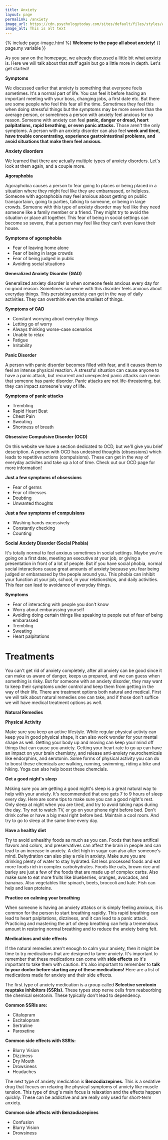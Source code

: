 ```yaml
---
title: Anxiety
layout: page
permalink: /anxiety
image_url: https://cdn.psychologytoday.com/sites/default/files/styles/article-inline-half-caption/public/field_blog_entry_images/2022-07/shutterstock_1531258040.jpg?itok=5ZyB0u7q
image_alt: This is alt text
---
```

{% include page-image.html %}
**Welcome to the page all about anxiety!**
{{ page.my_variable }}



As you saw on the homepage, we already discussed a little bit what anxiety is. Here we will talk about that stuff again but go a little more in depth. Let's get started!

**Symptoms**

We discussed earlier that anxiety is something that everyone feels sometimes. It's a normal part of life. You can feel it before hacing an important meeting with your boss, changing jobs, a first date etc. But there are some people who feel this fear all the time. Sometimes they feel this when doing stressful things but the symptoms may be more severe than the average person, or sometimes a person with anxiety feel anxious for no reason. Someone with anxiety can feel **panic, danger or dread, heart palpitations, rapid breathing, or even panic attacks.** Those aren't the only symptoms. A person with an anxiety disorder can also feel **week and tired, have trouble concentrating, experience gastrointestinal problems, and avoid situations that make them feel anxious.** 

**Anxiety disorders**

We learned that there are actually multiple types of anxiety disorders. Let's look at them again, and a couple more.

**Agoraphobia**

Agoraphobia causes a person to fear going to places or being placed in a situation where they might feel like they are embarrassed, or helpless. Someone with agoraphobia may feel anxious about getting on public transportaion, going to parties, talking to someone, or being in large crowds. Someone with this type of anxiety disorder may feel like they need someone like a family member or a friend. They might try to avoid the situation or place all together. This fear of being in social settings can become so severe, that a person may feel like they can't even leave their house.

**Symptoms of agoraphobia**
* Fear of leaving home alone
* Fear of being in large crowds
* Fear of being judged in public
* Avoiding social situations

**Generalized Anxiety Disorder (GAD)**

Generalized anxiety disorder is when someone feels anxious every day for no good reason. Sometimes someone with this disorder feels anxious about everyday things. This persisting anxiety can get in the way of daily activities. They can overthink even the smallest of things.

**Symptoms of GAD**
* Constant worrying about everyday things
* Letting go of worry
* Always thinking worse-case scenarios
* Unable to relax
* Fatigue
* Irritability

**Panic Disorder**

A person with panic disorder becomes filled with fear, and it causes them to feel an intense physical reaction. A stressful situation can cause anyone to have a panic attack, but recurrent and unexpected panic attacks can mean that someone has panic disorder. Panic attacks are not life-threatening, but they can impact someone's way of life.

**Symptoms of panic attacks**
* Trembling
* Rapid Heart Beat
* Chest Pain
* Sweating
* Shortness of breath

**Obsessive Compulsive Disorder (OCD)**

On this website we have a section dedicated to OCD, but we'll give you brief description. A person with OCD has undesired thoughts (obsessions) which leads to repetitive actions (compulsions). These can get in the way of everyday activites and take up a lot of time. Check out our OCD page for more information!

**Just a few symptoms of obsessions**
* Fear of germs
* Fear of illnesses
* Doubting
* Unwanted thoughts

**Just a few symptoms of compulsions**
* Washing hands excessively 
* Constantly checking
* Counting

**Social Anxiety Disorder (Social Phobia)**

It's totally normal to feel anxious sometimes in social settings. Maybe you're going on a first date, meeting an executive at your job, or giving a presentation in front of a lot of people. But if you have social phobia, normal social interactions cause great amounts of anxiety because you fear being judged or embarassed by the people around you. This phobia can inhibit your function at your job, school, in your relationships, and daily activities. This fear can lead to avoidance of everyday things.

**Symptoms**
* Fear of interacting with people you don't know
* Worry about embarassing yourself
* Avoiding doing certain things like speaking to people out of fear of being embarassed
* Trembling
* Sweating 
* Heart palpitations

# Treatments 

You can't get rid of anxiety completely, after all anxiety can be good since it can make us aware of danger, keeps us prepared, and we can guess when something is risky. But for someone with an anxiety disorder, they may want to keep their symptoms under control and keep them from getting in the way of their life. There are treatment options both natural and medical. First we will talk about natural remedies one can take, and if those don't suffice we will have medical treatment options as well.

**Natural Remedies**

 **Physical Activity**

Make sure you keep an active lifestyle. While regular physical activty can keep you in good physical shape, it can also work wonder for your mental shape as well. Getting your body up and moving can keep your mind off things that can cause you anxiety. Getting your heart rate to go up can have an impact on your brain chemistry, and release anti-anxiety neurochemicals like endorphins, and serotonin. Some forms of physical activity you can do to boost these chemicals are walking, running, swimming, riding a bike and hiking. Yoga can also help boost these chemcials.

 **Get a good night's sleep**

Msking sure you are getting a good night's sleep is a great natural way to help with your anxiety. It's recommended that one gets 7 to 9 hours of sleep every day. Here are some tips to make sure you can a good night's rest. Only sleep at night when you are tired, and try to avoid taking naps during the day. Try not to watch TV, or go on your phone right before bed. Don't drink cofee or have a big meal right before bed. Maintain a cool room. And try to go to sleep at the same time every day.

 **Have a healthy diet**

 Try to avoid unhealthy foods as much as you can. Foods that have artifical flavors and colors, and preservatives can affect the brain in people and can lead to an increase in anxiety. A diet high in sugar can also alter someone's mind. Dehydration can also play a role in anxiety. Make sure you are drinking plenty of water to stay hydrated. Eat less processed foods and eat more foods rich in complex carbohydrates. Foods like oats, brown rice and barley are just a few of the foods that are made up of complex carbs. Also make sure to eat more fruits like blueberries, oranges, avocados, and bananas. Also vegetables like spinach, beets, broccoli and kale. Fish can help and lean ptoteins.

 **Practice on calming your breathing**

 When someone is having an anxiety attakcs or is simply feeling anxious, it is common for the person to start breathing rapidly. This rapid breathing can lead to heart palpitations, dizziness, and it can lead to a panic attack. Practicing and mastering the art of deep breathing can help a tremendous amount in restoring normal breathing and to reduce the anxiety being felt.

 **Medications and side effects**

 If the natural remedies aren't enough to calm your anxiety, then it might be time to try medications that are designed to tame anxiety. It's important to remember that these medications can come with **side effects** so it's important to take them with caution. It's also important to remember to **talk to your doctor before starting any of these medications!** Here are a list of medications made for anxiety and their side effects.

 The first type of anxiety medication is a group called **Selective serotonin reuptake inhibitors (SSRIs).** These types stop nerve cells from reabsorbing the chemical serotonin. These typically don't lead to dependency. 

 **Common SSRIs are:**
 * Citalopram
 * Escitalopram
 * Sertraline
 * Paroxetine

 **Common side effects with SSRIs:**
* Blurry Vision
* Dizziness
* Dry Mouth
* Drowsiness
* Headaches

The next type of anxiety medication is **Benzodiazepines.** This is a sedative drug that focues on relaxing the physical symptoms of anxiety like muscle tension. This type of drug's main focus is relaxation and the effects happen quickly. These can be addictive and are really only used for short-term anxiety.

**Common side affects with Benzodiazepines**
* Confusion
* Blurry Vision
* Drowsiness